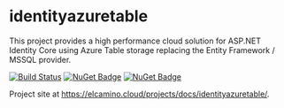 identityazuretable
==================

This project provides a high performance cloud solution for ASP.NET Identity Core using Azure Table storage replacing the Entity Framework / MSSQL provider.

[![Build Status](https://dev.azure.com/elcamino/Azure%20OpenSource/_apis/build/status%2Fdlmelendez.identityazuretable?branchName=master)](https://dev.azure.com/elcamino/Azure%20OpenSource/_build/latest?definitionId=18&branchName=master)
[![NuGet Badge](https://buildstats.info/nuget/ElCamino.AspNetCore.Identity.AzureTable)](https://www.nuget.org/packages/ElCamino.AspNetCore.Identity.AzureTable/)
[![NuGet Badge](https://buildstats.info/nuget/ElCamino.AspNet.Identity.AzureTable)](https://www.nuget.org/packages/ElCamino.AspNet.Identity.AzureTable/)

Project site at https://elcamino.cloud/projects/docs/identityazuretable/.
